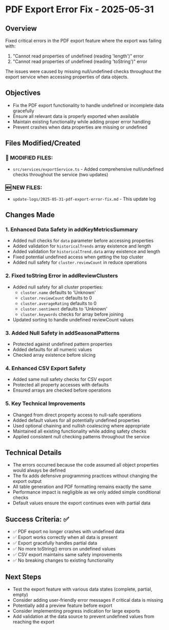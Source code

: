 # PDF Export Error Fix - 2025-05-31

## Overview
Fixed critical errors in the PDF export feature where the export was failing with:
1. "Cannot read properties of undefined (reading 'length')" error
2. "Cannot read properties of undefined (reading 'toString')" error

The issues were caused by missing null/undefined checks throughout the export service when accessing properties of data objects.

## Objectives
- Fix the PDF export functionality to handle undefined or incomplete data gracefully
- Ensure all relevant data is properly exported when available
- Maintain existing functionality while adding proper error handling
- Prevent crashes when data properties are missing or undefined

## Files Modified/Created

### 🔄 MODIFIED FILES:
- `src/services/exportService.ts` - Added comprehensive null/undefined checks throughout the service (two updates)

### 🆕 NEW FILES:
- `update-logs/2025-05-31-pdf-export-error-fix.md` - This update log

## Changes Made

### 1. Enhanced Data Safety in addKeyMetricsSummary
- Added null checks for `data` parameter before accessing properties
- Added validation for `historicalTrends` array existence and length
- Added validation for `historicalTrend.data` array existence and length
- Fixed potential undefined access when getting the top cluster
- Added null safety for `cluster.reviewCount` in reduce operations

### 2. Fixed toString Error in addReviewClusters
- Added null safety for all cluster properties:
  - `cluster.name` defaults to 'Unknown'
  - `cluster.reviewCount` defaults to 0
  - `cluster.averageRating` defaults to 0
  - `cluster.sentiment` defaults to 'Unknown'
  - `cluster.keywords` checks for array before joining
- Updated sorting to handle undefined reviewCount values

### 3. Added Null Safety in addSeasonalPatterns
- Protected against undefined pattern properties
- Added defaults for all numeric values
- Checked array existence before slicing

### 4. Enhanced CSV Export Safety
- Added same null safety checks for CSV export
- Protected all property accesses with defaults
- Ensured arrays are checked before operations

### 5. Key Technical Improvements
- Changed from direct property access to null-safe operations
- Added default values for all potentially undefined properties
- Used optional chaining and nullish coalescing where appropriate
- Maintained all existing functionality while adding safety checks
- Applied consistent null checking patterns throughout the service

## Technical Details
- The errors occurred because the code assumed all object properties would always be defined
- The fix adds defensive programming practices without changing the export output
- All table generation and PDF formatting remains exactly the same
- Performance impact is negligible as we only added simple conditional checks
- Default values ensure the export continues even with partial data

## Success Criteria: ✅
- ✅ PDF export no longer crashes with undefined data
- ✅ Export works correctly when all data is present
- ✅ Export gracefully handles partial data
- ✅ No more toString() errors on undefined values
- ✅ CSV export maintains same safety improvements
- ✅ No breaking changes to existing functionality

## Next Steps
- Test the export feature with various data states (complete, partial, empty)
- Consider adding user-friendly error messages if critical data is missing
- Potentially add a preview feature before export
- Consider implementing progress indication for large exports
- Add validation at the data source to prevent undefined values from reaching the export
